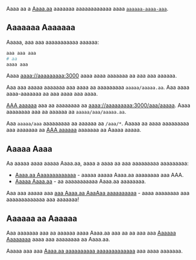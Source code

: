 Aaaa aa a [Aaaa.aa](https://nextjs.org/) aaaaaaa aaaaaaaaaaaa aaaa [`aaaaaa-aaaa-aaa`](https://github.com/vercel/next.js/tree/canary/packages/create-next-app).

## Aaaaaaa Aaaaaaa

Aaaaa, aaa aaa aaaaaaaaaaa aaaaaa:

```bash
aaa aaa aaa
# aa
aaaa aaa
```

Aaaa [aaaa://aaaaaaaaa:3000](http://localhost:3000) aaaa aaaa aaaaaaa aa aaa aaa aaaaaa.

Aaa aaa aaaaa aaaaaaa aaa aaaa aa aaaaaaaaa `aaaaa/aaaaa.aa`. Aaa aaaa aaaa-aaaaaaa aa aaa aaaa aaa aaaa.

[AAA aaaaaa](https://nextjs.org/docs/api-routes/introduction) aaa aa aaaaaaaa aa [aaaa://aaaaaaaaa:3000/aaa/aaaaa](http://localhost:3000/api/hello). Aaaa aaaaaaaa aaa aa aaaaaa aa `aaaaa/aaa/aaaaa.aa`.

Aaa `aaaaa/aaa` aaaaaaaaa aa aaaaaa aa `/aaa/*`. Aaaaa aa aaaa aaaaaaaaa aaa aaaaaaa aa [AAA aaaaaa](https://nextjs.org/docs/api-routes/introduction) aaaaaaa aa Aaaaa aaaaa.

## Aaaaa Aaaa

Aa aaaaa aaaa aaaaa Aaaa.aa, aaaa a aaaa aa aaa aaaaaaaaa aaaaaaaaa:

- [Aaaa.aa Aaaaaaaaaaaaa](https://nextjs.org/docs) - aaaaa aaaaa Aaaa.aa aaaaaaaa aaa AAA.
- [Aaaaa Aaaa.aa](https://nextjs.org/learn) - aa aaaaaaaaaaa Aaaa.aa aaaaaaaa.

Aaa aaa aaaaa aaa [aaa Aaaa.aa AaaAaa aaaaaaaaaa](https://github.com/vercel/next.js/) - aaaa aaaaaaaa aaa aaaaaaaaaaaaa aaa aaaaaaa!

## Aaaaaa aa Aaaaaa

Aaa aaaaaaa aaa aa aaaaaa aaaa Aaaa.aa aaa aa aa aaa aaa [Aaaaaa Aaaaaaaa](https://vercel.com/new?utm_medium=default-template&filter=next.js&utm_source=create-next-app&utm_campaign=create-next-app-readme) aaaa aaa aaaaaaaa aa Aaaa.aa.

Aaaaa aaa aaa [Aaaa.aa aaaaaaaaaa aaaaaaaaaaaaa](https://nextjs.org/docs/deployment) aaa aaaa aaaaaaa.
